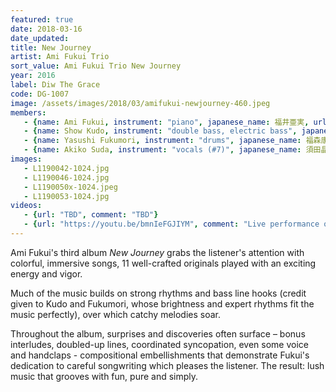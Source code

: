 ```yaml
---
featured: true
date: 2018-03-16
date_updated:
title: New Journey
artist: Ami Fukui Trio
sort_value: Ami Fukui Trio New Journey
year: 2016
label: Diw The Grace
code: DG-1007
image: /assets/images/2018/03/amifukui-newjourney-460.jpeg
members:
   - {name: Ami Fukui, instrument: "piano", japanese_name: 福井亜実, url: "https://amifukui.com/"}
   - {name: Show Kudo, instrument: "double bass, electric bass", japanese_name: 工藤精, url: "https://showgun65.exblog.jp/"}
   - {name: Yasushi Fukumori, instrument: "drums", japanese_name: 福森康, url: "https://ameblo.jp/su-shi84/"}
   - {name: Akiko Suda, instrument: "vocals (#7)", japanese_name: 須田晶子, url: "https://akikosuda.wixsite.com/akikosuda"}
images:
   - L1190042-1024.jpg
   - L1190046-1024.jpg
   - L1190050x-1024.jpeg
   - L1190053-1024.jpg
videos: 
   - {url: "TBD", comment: "TBD"}
   - {url: "https://youtu.be/bmnIeFGJIYM", comment: "Live performance of the closing track on this CD, \"Burn Red\""}
---
```

Ami Fukui's third album *New Journey* grabs the listener's attention with colorful, immersive songs, 11 well-crafted originals played with an exciting energy and vigor.

Much of the music builds on strong rhythms and bass line hooks (credit given to Kudo and Fukumori, whose brightness and expert rhythms fit the music perfectly), over which catchy melodies soar.

Throughout the album, surprises and discoveries often surface – bonus interludes, doubled-up lines, coordinated syncopation, even some voice and handclaps - compositional embellishments that demonstrate Fukui's dedication to careful songwriting which pleases the listener. The result: lush music that grooves with fun, pure and simply.